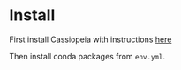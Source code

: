 # Install

First install Cassiopeia with instructions [here](https://cassiopeia-lineage.readthedocs.io/en/latest/installation.html)

Then install conda packages from ```env.yml```.